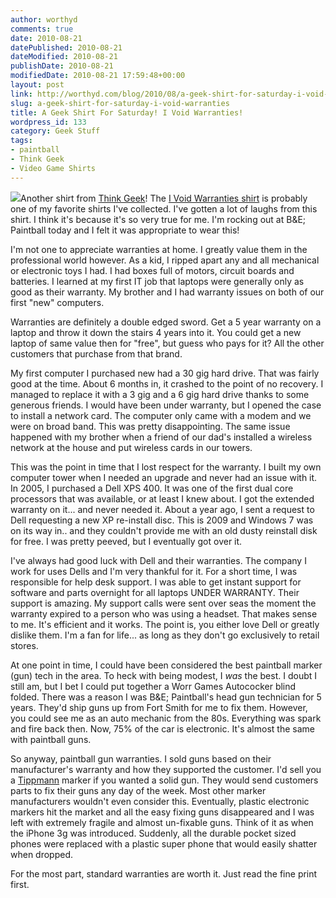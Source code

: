 ```yaml
---
author: worthyd
comments: true
date: 2010-08-21 
datePublished: 2010-08-21  
dateModified: 2010-08-21 
publishDate: 2010-08-21  
modifiedDate: 2010-08-21 17:59:48+00:00
layout: post
link: http://worthyd.com/blog/2010/08/a-geek-shirt-for-saturday-i-void-warranties/
slug: a-geek-shirt-for-saturday-i-void-warranties
title: A Geek Shirt For Saturday! I Void Warranties!
wordpress_id: 133
category: Geek Stuff
tags:
- paintball
- Think Geek
- Video Game Shirts
---
```


[![](http://blog.worthyd.com/wp-content/uploads/2010/08/i_void_warranties-150x150.jpg)](http://blog.worthyd.com/wp-content/uploads/2010/08/i_void_warranties.jpg)Another shirt from [Think Geek](http://www.thinkgeek.com)!  The [I Void Warranties shirt](http://www.thinkgeek.com/clearance/tshirtsapparel/8f52/) is probably one of my favorite shirts I've collected.  I've gotten a lot of laughs from this shirt. I think it's because it's so very true for me.  I'm rocking out at B&E; Paintball today and I felt it was appropriate to wear this!

I'm not one to appreciate warranties at home. I greatly value them in the professional world however.  As a kid, I ripped apart any and all mechanical or electronic toys I had.  I had boxes full of motors, circuit boards and batteries.  I learned at my first IT job that laptops were generally only as good as their warranty.  My brother and I had warranty issues on both of our first "new" computers.

Warranties are definitely a double edged sword.  Get a 5 year warranty on a laptop and throw it down the stairs 4 years into it. You could get a new laptop of same value then for "free", but guess who pays for it?  All the other customers that purchase from that brand.
<!-- more -->
My first computer I purchased new had a 30 gig hard drive. That was fairly good at the time.  About 6 months in, it crashed to the point of no recovery.  I managed to replace it with a 3 gig and a 6 gig hard drive thanks to some generous friends.  I would have been under warranty, but I opened the case to install a network card. The computer only came with a modem and we were on broad band.  This was pretty disappointing.  The same issue happened with my brother when a friend of our dad's installed a wireless network at the house and put wireless cards in our towers.

This was the point in time that I lost respect for the warranty.  I built my own computer tower when I needed an upgrade and never had an issue with it.  In 2005, I purchased a Dell XPS 400. It was one of the first dual core processors that was available, or at least I knew about.  I got the extended warranty on it... and never needed it.  About a year ago, I sent a request to Dell requesting a new XP re-install disc.  This is 2009 and Windows 7 was on its way in.. and they couldn't provide me with an old dusty reinstall disk for free.  I was pretty peeved, but I eventually got over it.

I've always had good luck with Dell and their warranties.  The company I work for uses Dells and I'm very thankful for it. For a short time, I was responsible for help desk support.  I was able to get instant support for software and parts overnight for all laptops UNDER WARRANTY.  Their support is amazing.  My support calls were sent over seas the moment the warranty expired to a person who was using a headset.  That makes sense to me.  It's efficient and it works.  The point is, you either love Dell or greatly dislike them.  I'm a fan for life... as long as they don't go exclusively to retail stores.

At one point in time, I could have been considered the best paintball marker (gun) tech in the area.  To heck with being modest, I _was_ the best. I doubt I still am, but I bet I could put together a Worr Games Autococker blind folded.  There was a reason I was B&E; Paintball's head gun technician for 5 years. They'd ship guns up from Fort Smith for me to fix them.  However, you could see me as an auto mechanic from the 80s.  Everything was spark and fire back then. Now, 75% of the car is electronic.  It's almost the same with paintball guns.  

So anyway, paintball gun warranties. I sold guns based on their manufacturer's warranty and how they supported the customer.  I'd sell you a [Tippmann](http://www.tippmann.com/) marker if you wanted a solid gun.  They would send customers parts to fix their guns any day of the week.   Most other marker manufacturers wouldn't even consider this.  Eventually, plastic electronic markers hit the market and all the easy fixing guns disappeared and I was left with extremely fragile and almost un-fixable guns.  Think of it as when the iPhone 3g was introduced.  Suddenly, all the durable pocket sized phones were replaced with a plastic super phone that would easily shatter when dropped.

For the most part, standard warranties are worth it. Just read the fine print first.
